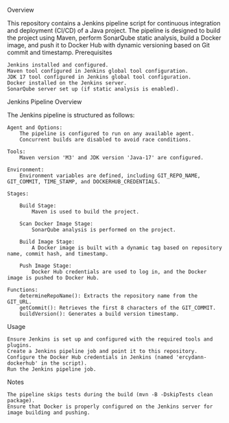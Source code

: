Overview

This repository contains a Jenkins pipeline script for continuous integration and deployment (CI/CD) of a Java project. The pipeline is designed to build the project using Maven, perform SonarQube static analysis, build a Docker image, and push it to Docker Hub with dynamic versioning based on Git commit and timestamp.
Prerequisites

    Jenkins installed and configured.
    Maven tool configured in Jenkins global tool configuration.
    JDK 17 tool configured in Jenkins global tool configuration.
    Docker installed on the Jenkins server.
    SonarQube server set up (if static analysis is enabled).

Jenkins Pipeline Overview

The Jenkins pipeline is structured as follows:

    Agent and Options:
        The pipeline is configured to run on any available agent.
        Concurrent builds are disabled to avoid race conditions.

    Tools:
        Maven version 'M3' and JDK version 'Java-17' are configured.

    Environment:
        Environment variables are defined, including GIT_REPO_NAME, GIT_COMMIT, TIME_STAMP, and DOCKERHUB_CREDENTIALS.

    Stages:

        Build Stage:
            Maven is used to build the project.

        Scan Docker Image Stage:
            SonarQube analysis is performed on the project.

        Build Image Stage:
            A Docker image is built with a dynamic tag based on repository name, commit hash, and timestamp.

        Push Image Stage:
            Docker Hub credentials are used to log in, and the Docker image is pushed to Docker Hub.

    Functions:
        determineRepoName(): Extracts the repository name from the GIT_URL.
        getCommit(): Retrieves the first 8 characters of the GIT_COMMIT.
        buildVersion(): Generates a build version timestamp.

Usage

    Ensure Jenkins is set up and configured with the required tools and plugins.
    Create a Jenkins pipeline job and point it to this repository.
    Configure the Docker Hub credentials in Jenkins (named 'ercydann-dockerhub' in the script).
    Run the Jenkins pipeline job.

Notes

    The pipeline skips tests during the build (mvn -B -DskipTests clean package).
    Ensure that Docker is properly configured on the Jenkins server for image building and pushing.